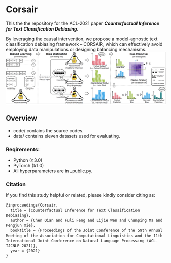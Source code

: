 # Corsair

This the the repository for the ACL-2021 paper ***Counterfactual Inference for Text Classification Debiasing***.

By leveraging the causal intervention, we propose a model-agnostic text classification debiasing framework – CORSAIR, which can effectively avoid employing data manipulations or designing balancing mechanisms.
![RUNOOB 图标](./Framework.png)

## Overview

- code/ 
  contains the source codes.
- data/ 
  contains eleven datasets used for evaluating.

### Reqirements:

* Python (≥3.0)
* PyTorch (≥1.0)
* All hyperparameters are in _public.py.


### Citation

If you find this study helpful or related, please kindly consider citing as:

```
@inproceedings{Corsair,
  title = {Counterfactual Inference for Text Classification Debiasing},
  author = {Chen Qian and Fuli Feng and Lijie Wen and Chunping Ma and Pengjun Xie},
  booktitle = {Proceedings of the Joint Conference of the 59th Annual Meeting of the Association for Computational Linguistics and the 11th International Joint Conference on Natural Language Processing (ACL-IJCNLP 2021)},
  year = {2021}
}
```
